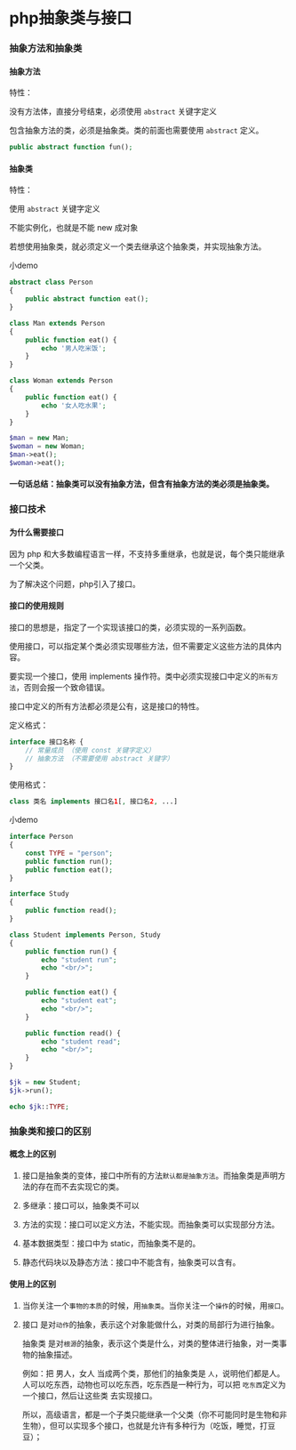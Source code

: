 # php抽象类与接口

### 抽象方法和抽象类

#### 抽象方法

特性：

没有方法体，直接分号结束，必须使用 `abstract` 关键字定义

包含抽象方法的类，必须是抽象类。类的前面也需要使用 `abstract` 定义。

``` php
public abstract function fun();
```

#### 抽象类

特性：

使用 `abstract` 关键字定义

不能实例化，也就是不能 new 成对象

若想使用抽象类，就必须定义一个类去继承这个抽象类，并实现抽象方法。

小demo
``` php
abstract class Person
{
    public abstract function eat();
}

class Man extends Person
{
    public function eat() {
        echo '男人吃米饭';
    }
}

class Woman extends Person
{
    public function eat() {
        echo '女人吃水果';
    }
}

$man = new Man;
$woman = new Woman;
$man->eat();
$woman->eat();
```

#### 一句话总结：抽象类可以没有抽象方法，但含有抽象方法的类必须是抽象类。

### 接口技术

#### 为什么需要接口

因为 php 和大多数编程语言一样，不支持多重继承，也就是说，每个类只能继承一个父类。

为了解决这个问题，php引入了接口。

#### 接口的使用规则

接口的思想是，指定了一个实现该接口的类，必须实现的一系列函数。

使用接口，可以指定某个类必须实现哪些方法，但不需要定义这些方法的具体内容。

要实现一个接口，使用 implements 操作符。类中必须实现接口中定义的`所有方法`，否则会报一个致命错误。

接口中定义的所有方法都必须是公有，这是接口的特性。

定义格式：
``` php
interface 接口名称 {
    // 常量成员 （使用 const 关键字定义）
    // 抽象方法 （不需要使用 abstract 关键字）
}
```

使用格式：
``` php
class 类名 implements 接口名1[, 接口名2, ...]
```

小demo
``` php
interface Person
{
    const TYPE = "person";
    public function run();
    public function eat();
}

interface Study 
{
    public function read();
}

class Student implements Person, Study
{
    public function run() {        
        echo "student run";
        echo "<br/>";
    }

    public function eat() {        
        echo "student eat";
        echo "<br/>";
    }

    public function read() {        
        echo "student read";
        echo "<br/>";
    }
}

$jk = new Student;
$jk->run();

echo $jk::TYPE;
```

### 抽象类和接口的区别

#### 概念上的区别
1. 接口是抽象类的变体，接口中所有的方法`默认都是抽象方法`。而抽象类是声明方法的存在而不去实现它的类。

2. 多继承：接口可以，抽象类不可以

3. 方法的实现：接口可以定义方法，不能实现。而抽象类可以实现部分方法。

4. 基本数据类型：接口中为 static，而抽象类不是的。

5. 静态代码块以及静态方法：接口中不能含有，抽象类可以含有。

#### 使用上的区别

1. 当你关注一个`事物的本质`的时候，用`抽象类`。当你关注一个`操作`的时候，用`接口`。

2. 接口 是对`动作`的抽象，表示这个对象能做什么，对类的局部行为进行抽象。
   
   抽象类 是对`根源`的抽象，表示这个类是什么，对类的整体进行抽象，对一类事物的抽象描述。

   例如：把 男人，女人 当成两个类，那他们的抽象类是 `人`，说明他们都是人。
   人可以吃东西，动物也可以吃东西，吃东西是一种行为，可以把 `吃东西`定义为一个接口，然后让这些类
   去实现接口。

   所以，高级语言，都是一个子类只能继承一个父类（你不可能同时是生物和非生物），但可以实现多个接口，也就是允许有多种行为（吃饭，睡觉，打豆豆）；

